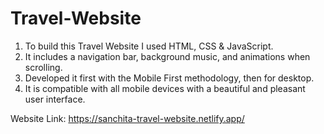 # Travel-Website
1) To build this Travel Website I used HTML, CSS & JavaScript.
2) It includes a navigation bar, background music, and animations when scrolling.
3) Developed it first with the Mobile First methodology, then for desktop.
4) It is compatible with all mobile devices with a beautiful and pleasant user interface.

Website Link: https://sanchita-travel-website.netlify.app/
